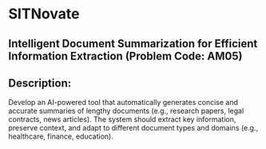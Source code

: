 # SITNovate 
## Intelligent Document Summarization for Efficient Information Extraction (Problem Code: AM05)

## Description:
Develop an AI-powered tool that automatically generates concise and accurate summaries of lengthy documents (e.g., research papers, legal contracts, news articles). The system should extract key information, preserve context, and adapt to different document types and domains (e.g., healthcare, finance, education).